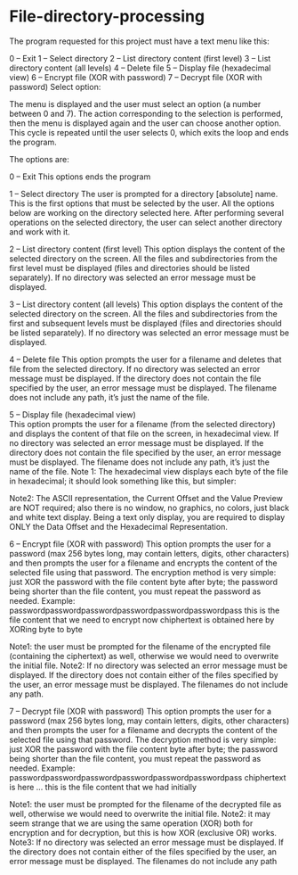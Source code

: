# File-directory-processing
The program requested for this project must have a text menu like this: 
 
0 – Exit 1 – Select directory 2 – List directory content (first level) 3 – List directory content (all levels) 4 – Delete file 5 – Display file (hexadecimal view) 6 – Encrypt file (XOR with password) 7 – Decrypt file (XOR with password) Select option:  
 
The menu is displayed and the user must select an option (a number between 0 and 7). The action corresponding to the selection is performed, then the menu is displayed again and the user can choose another option. This cycle is repeated until the user selects 0, which exits the loop and ends the program. 
 
The options are: 
 
0 – Exit This options ends the program 
 
1 – Select directory The user is prompted for a directory [absolute] name. This is the first options that must be selected by the user. All the options below are working on the directory selected here. After performing several operations on the selected directory, the user can select another directory and work with it. 
 
2 – List directory content (first level) This option displays the content of the selected directory on the screen. All the files and subdirectories from the first level must be displayed (files and directories should be listed separately). If no directory was selected an error message must be displayed. 
 
3 – List directory content (all levels) This option displays the content of the selected directory on the screen. All the files and subdirectories from the first and subsequent levels must be displayed (files and directories should be listed separately). If no directory was selected an error message must be displayed. 
 
4 – Delete file This option prompts the user for a filename and deletes that file from the selected directory. If no directory was selected an error message must be displayed. If the directory does not contain the file specified by the user, an error message must be displayed. The filename does not include any path, it’s just the name of the file. 
 
5 – Display file (hexadecimal view)  
This option prompts the user for a filename (from the selected directory) and displays the content of that file on the screen, in hexadecimal view. If no directory was selected an error message must be displayed. If the directory does not contain the file specified by the user, an error message must be displayed. The filename does not include any path, it’s just the name of the file. Note 1: The hexadecimal view displays each byte of the file in hexadecimal; it should look something like this, but simpler: 
 
Note2: The ASCII representation, the Current Offset and the Value Preview are NOT required; also there is no window, no graphics, no colors, just black and white text display. Being a text only display, you are required to display ONLY the Data Offset and the Hexadecimal Representation. 
 
6 – Encrypt file (XOR with password) This option prompts the user for a password (max 256 bytes long, may contain letters, digits, other characters) and then prompts the user for a filename and encrypts the content of the selected file using that password. The encryption method is very simple: just XOR the password with the file content byte after byte; the password being shorter than the file content, you must repeat the password as needed. Example: passwordpasswordpasswordpasswordpasswordpasswordpass this is the file content that we need to encrypt now chiphertext is obtained here by XORing byte to byte 
 
Note1: the user must be prompted for the filename of the encrypted file (containing the ciphertext) as well, otherwise we would need to overwrite the initial file. 
Note2: If no directory was selected an error message must be displayed. If the directory does not contain either of the files specified by the user, an error message must be displayed. The filenames do not include any path. 
 
7 – Decrypt file (XOR with password) This option prompts the user for a password (max 256 bytes long, may contain letters, digits, other characters) and then prompts the user for a filename and decrypts the content of the selected file using that password. The decryption method is very simple: just XOR the password with the file content byte after byte; the password being shorter than the file content, you must repeat the password as needed. Example: passwordpasswordpasswordpasswordpasswordpasswordpass chiphertext is here … this is the file content that we had initially 
 
Note1: the user must be prompted for the filename of the decrypted file as well, otherwise we would need to overwrite the initial file. Note2: it may seem strange that we are using the same operation (XOR) both for encryption and for decryption, but this is how XOR (exclusive OR) works. Note3: If no directory was selected an error message must be displayed. If the directory does not contain either of the files specified by the user, an error message must be displayed. The filenames do not include any path
